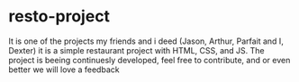 # resto-project
It is one of the projects my friends and i deed (Jason, Arthur, Parfait and I, Dexter)
it is a simple restaurant project with HTML, CSS, and JS.
The project is beeing continuesly developed, feel free to contribute, and or even better we will love a feedback
